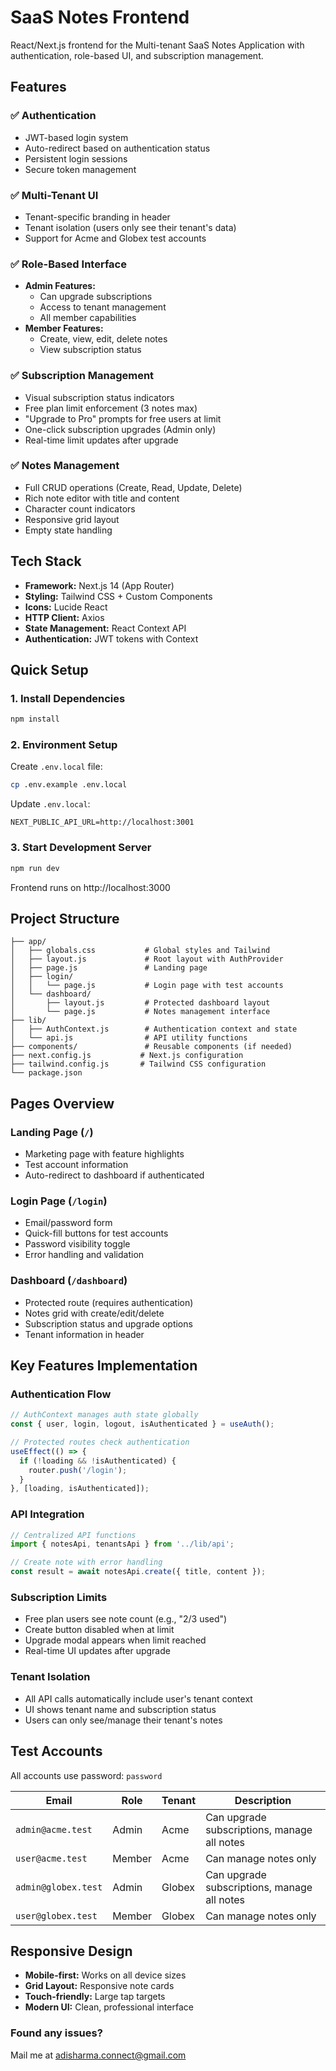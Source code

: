 # SaaS Notes Frontend

React/Next.js frontend for the Multi-tenant SaaS Notes Application with authentication, role-based UI, and subscription management.

## Features

### ✅ **Authentication**
- JWT-based login system
- Auto-redirect based on authentication status
- Persistent login sessions
- Secure token management

### ✅ **Multi-Tenant UI**
- Tenant-specific branding in header
- Tenant isolation (users only see their tenant's data)
- Support for Acme and Globex test accounts

### ✅ **Role-Based Interface**
- **Admin Features:**
  - Can upgrade subscriptions
  - Access to tenant management
  - All member capabilities
- **Member Features:**
  - Create, view, edit, delete notes
  - View subscription status

### ✅ **Subscription Management**
- Visual subscription status indicators
- Free plan limit enforcement (3 notes max)
- "Upgrade to Pro" prompts for free users at limit
- One-click subscription upgrades (Admin only)
- Real-time limit updates after upgrade

### ✅ **Notes Management**
- Full CRUD operations (Create, Read, Update, Delete)
- Rich note editor with title and content
- Character count indicators
- Responsive grid layout
- Empty state handling

## Tech Stack

- **Framework:** Next.js 14 (App Router)
- **Styling:** Tailwind CSS + Custom Components
- **Icons:** Lucide React
- **HTTP Client:** Axios
- **State Management:** React Context API
- **Authentication:** JWT tokens with Context

## Quick Setup

### 1. Install Dependencies
```bash
npm install
```

### 2. Environment Setup
Create `.env.local` file:
```bash
cp .env.example .env.local
```

Update `.env.local`:
```env
NEXT_PUBLIC_API_URL=http://localhost:3001
```

### 3. Start Development Server
```bash
npm run dev
```

Frontend runs on http://localhost:3000

## Project Structure

```
├── app/
│   ├── globals.css           # Global styles and Tailwind
│   ├── layout.js             # Root layout with AuthProvider
│   ├── page.js               # Landing page
│   ├── login/
│   │   └── page.js           # Login page with test accounts
│   └── dashboard/
│       ├── layout.js         # Protected dashboard layout
│       └── page.js           # Notes management interface
├── lib/
│   ├── AuthContext.js        # Authentication context and state
│   └── api.js                # API utility functions
├── components/               # Reusable components (if needed)
├── next.config.js           # Next.js configuration
├── tailwind.config.js       # Tailwind CSS configuration
└── package.json
```

## Pages Overview

### **Landing Page** (`/`)
- Marketing page with feature highlights
- Test account information
- Auto-redirect to dashboard if authenticated

### **Login Page** (`/login`)
- Email/password form
- Quick-fill buttons for test accounts
- Password visibility toggle
- Error handling and validation

### **Dashboard** (`/dashboard`)
- Protected route (requires authentication)
- Notes grid with create/edit/delete
- Subscription status and upgrade options
- Tenant information in header

## Key Features Implementation

### **Authentication Flow**
```javascript
// AuthContext manages auth state globally
const { user, login, logout, isAuthenticated } = useAuth();

// Protected routes check authentication
useEffect(() => {
  if (!loading && !isAuthenticated) {
    router.push('/login');
  }
}, [loading, isAuthenticated]);
```

### **API Integration**
```javascript
// Centralized API functions
import { notesApi, tenantsApi } from '../lib/api';

// Create note with error handling
const result = await notesApi.create({ title, content });
```

### **Subscription Limits**
- Free plan users see note count (e.g., "2/3 used")
- Create button disabled when at limit
- Upgrade modal appears when limit reached
- Real-time UI updates after upgrade

### **Tenant Isolation**
- All API calls automatically include user's tenant context
- UI shows tenant name and subscription status
- Users can only see/manage their tenant's notes

## Test Accounts

All accounts use password: `password`

| Email | Role | Tenant | Description |
|-------|------|--------|-------------|
| `admin@acme.test` | Admin | Acme | Can upgrade subscriptions, manage all notes |
| `user@acme.test` | Member | Acme | Can manage notes only |
| `admin@globex.test` | Admin | Globex | Can upgrade subscriptions, manage all notes |
| `user@globex.test` | Member | Globex | Can manage notes only |

## Responsive Design

- **Mobile-first:** Works on all device sizes
- **Grid Layout:** Responsive note cards
- **Touch-friendly:** Large tap targets
- **Modern UI:** Clean, professional interface

### Found any issues? 
Mail me at [adisharma.connect@gmail.com](adisharma.connect@gmail.com)